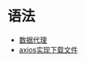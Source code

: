 # 语法
- <a href="../../pages/framework/vue/数据代理.md">数据代理</a>
- <a href="../../pages/framework/vue/axios实现下载文件.md">axios实现下载文件</a>

